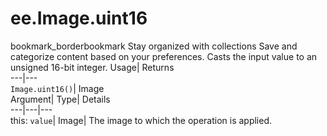 
#  ee.Image.uint16 
bookmark_borderbookmark Stay organized with collections  Save and categorize content based on your preferences.
Casts the input value to an unsigned 16-bit integer. 
Usage| Returns  
---|---  
`Image.uint16()`| Image  
Argument| Type| Details  
---|---|---  
this: `value`| Image| The image to which the operation is applied.  
